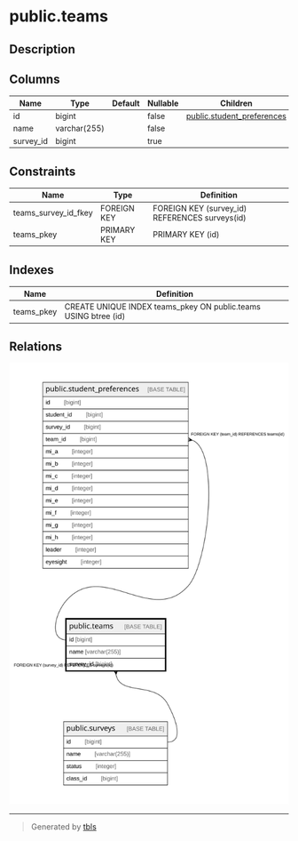 # public.teams

## Description

## Columns

| Name | Type | Default | Nullable | Children | Parents | Comment |
| ---- | ---- | ------- | -------- | -------- | ------- | ------- |
| id | bigint |  | false | [public.student_preferences](public.student_preferences.md) |  |  |
| name | varchar(255) |  | false |  |  |  |
| survey_id | bigint |  | true |  | [public.surveys](public.surveys.md) |  |

## Constraints

| Name | Type | Definition |
| ---- | ---- | ---------- |
| teams_survey_id_fkey | FOREIGN KEY | FOREIGN KEY (survey_id) REFERENCES surveys(id) |
| teams_pkey | PRIMARY KEY | PRIMARY KEY (id) |

## Indexes

| Name | Definition |
| ---- | ---------- |
| teams_pkey | CREATE UNIQUE INDEX teams_pkey ON public.teams USING btree (id) |

## Relations

![er](public.teams.svg)

---

> Generated by [tbls](https://github.com/k1LoW/tbls)

